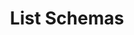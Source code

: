 ---
title: List Schemas
excerpt: >-
  List all of your schemas. The output here includes the jsonSchema data as
  well.
api:
  file: openapi (2).json
  operationId: list_schemas
hidden: false
---